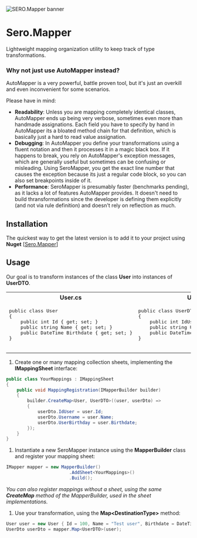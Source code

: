 ![SERO.Mapper banner](https://i.imgur.com/SQOMHea.png)

# Sero.Mapper
Lightweight mapping organization utility to keep track of type transformations. 

### Why not just use AutoMapper instead?
AutoMapper is a very powerful, battle proven tool, but it&apos;s just an overkill and even inconvenient for some scenarios.

Please have in mind:

- **Readability**: Unless you are mapping completely identical classes, AutoMapper ends up being very verbose, sometimes even more than handmade assignations. Each field you have to specify by hand in AutoMapper its a bloated method chain for that definition, which is basically just a hard to read value assignation.
- **Debugging**: In AutoMapper you define your transformations using a fluent notation and then it processes it in a magic black box. If it happens to break, you rely on AutoMapper&apos;s exception messages, which are generally useful but sometimes can be confusing or misleading. Using SeroMapper, you get the exact line number that causes the exception because its just a regular code block, so you can also set breakpoints inside of it.
- **Performance**: SeroMapper is presumably faster (benchmarks pending), as it lacks a lot of features AutoMapper provides. It doesn&apos;t need to build thransformations since the developer is defining them explicitly (and not via rule definition) and doesn&apos;t rely on reflection as much.

## Installation
The quickest way to get the latest version is to add it to your project using **Nuget** [[Sero.Mapper](https://www.nuget.org/packages/Sero.Mapper/ "Sero.Mapper")]

## Usage
Our goal is to transform instances of the class **User** into instances of **UserDTO**.

<table>
    <tr>
        <th>User.cs</th>
        <th>UserDTO.cs</th>
    </tr>
<tr>
<td>
   <pre lang="csharp">
public class User
{
    public int Id { get; set; }
    public string Name { get; set; }
    public DateTime Birthdate { get; set; }
}
   </pre>
</td>
<td>
  <pre lang="csharp">
public class UserDTO
{
    public int IdUser { get; set; }
    public string Username { get; set; }
    public DateTime UserBirthday { get; set; }
}
  </pre>
</td>
</tr>
</table>


1. Create one or many mapping collection sheets, implementing the **IMappingSheet** interface:
```csharp
public class YourMappings : IMappingSheet
{
    public void MappingRegistration(IMapperBuilder builder)
    {
        builder.CreateMap<User, UserDTO>((user, userDto) => 
        {
            userDto.IdUser = user.Id;
            userDto.Username = user.Name;
            userDto.UserBirthday = user.Birthdate;
        });
    }
}
```

1. Instantiate a new SeroMapper instance using the **MapperBuilder** class and register your mapping sheet:
```csharp
IMapper mapper = new MapperBuilder()
                        .AddSheet<YourMappings>()
                        .Build();
```
*You can also register mappings without a sheet, using the same **CreateMap** method of the MapperBuilder, used in the sheet implementations.*

1. Use your transformation, using the **Map&lt;DestinationType&gt;** method:
```csharp
User user = new User { Id = 100, Name = "Test user", Birthdate = DateTime.UtcNow.AddYears(-20) };
UserDto userDto = mapper.Map<UserDTO>(user);
```
